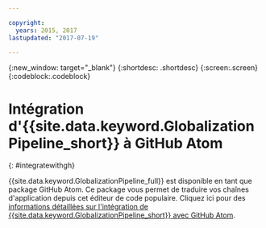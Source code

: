 ```yaml
---

copyright:
  years: 2015, 2017
lastupdated: "2017-07-19"

---
```


{:new_window: target="_blank"}
{:shortdesc: .shortdesc}
{:screen:.screen}
{:codeblock:.codeblock}

# Intégration d'{{site.data.keyword.GlobalizationPipeline_short}} à GitHub Atom
{: #integratewithgh}

{{site.data.keyword.GlobalizationPipeline_full}} est disponible en tant que package GitHub Atom. Ce package vous permet de traduire vos chaînes d'application depuis cet éditeur de code populaire. Cliquez ici pour des [informations détaillées sur l'intégration de {{site.data.keyword.GlobalizationPipeline_short}} avec GitHub Atom](https://atom.io/packages/gp-atom).
